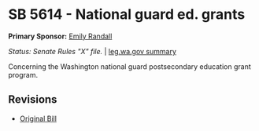 # SB 5614 - National guard ed. grants
**Primary Sponsor:** [Emily Randall](/person/leg/randall_em.md)

*Status: Senate Rules "X" file.* | [leg.wa.gov summary](https://app.leg.wa.gov/billsummary?BillNumber=5614&Year=2021)

Concerning the Washington national guard postsecondary education grant program.

## Revisions
* [Original Bill](1/)